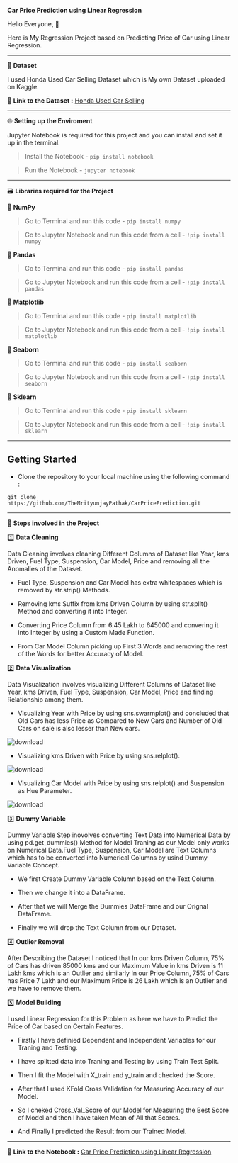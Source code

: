 **Car Price Prediction using Linear Regression**

Hello Everyone, 👋 

Here is My Regression Project based on Predicting Price of Car using Linear Regression.

------------------------------------

🔸 **Dataset**

I used Honda Used Car Selling Dataset which is My own Dataset uploaded on Kaggle.

📍 **Link to the Dataset :** [Honda Used Car Selling](https://www.kaggle.com/datasets/themrityunjaypathak/honda-car-selling)

-------------------------------------

🌐 **Setting up the Enviroment**

Jupyter Notebook is required for this project and you can install and set it up in the terminal.

> Install the Notebook - `pip install notebook`

> Run the Notebook - `jupyter notebook`

------------------------------------------

🗃️ **Libraries required for the Project**

🔸 **NumPy**

> Go to Terminal and run this code - `pip install numpy`

> Go to Jupyter Notebook and run this code from a cell - `!pip install numpy`

🔸 **Pandas**

> Go to Terminal and run this code - `pip install pandas`

> Go to Jupyter Notebook and run this code from a cell - `!pip install pandas`

🔸 **Matplotlib**

> Go to Terminal and run this code - `pip install matplotlib`

> Go to Jupyter Notebook and run this code from a cell - `!pip install matplotlib`

🔸 **Seaborn**

> Go to Terminal and run this code - `pip install seaborn`

> Go to Jupyter Notebook and run this code from a cell - `!pip install seaborn`

🔸 **Sklearn**

> Go to Terminal and run this code - `pip install sklearn`

> Go to Jupyter Notebook and run this code from a cell - `!pip install sklearn`

-------------------------------------------

## Getting Started

- Clone the repository to your local machine using the following command :
```
git clone https://github.com/TheMrityunjayPathak/CarPricePrediction.git
```
--------------------------------------------

📝 **Steps involved in the Project**

1️⃣ **Data Cleaning**

Data Cleaning involves cleaning Different Columns of Dataset like Year, kms Driven, Fuel Type, Suspension, Car Model, Price and removing all the Anomalies of the Dataset.

- Fuel Type, Suspension and Car Model has extra whitespaces which is removed by str.strip() Methods.

- Removing kms Suffix from kms Driven Column by using str.split() Method and converting it into Integer.

- Converting Price Column from 6.45 Lakh to 645000 and convering it into Integer by using a Custom Made Function.

- From Car Model Column picking up First 3 Words and removing the rest of the Words for better Accuracy of Model.

2️⃣ **Data Visualization**

Data Visualization involves visualizing Different Columns of Dataset like Year, kms Driven, Fuel Type, Suspension, Car Model, Price and finding Relationship among them.

- Visualizing Year with Price by using sns.swarmplot() and concluded that Old Cars has less Price as Compared to New Cars and Number of Old Cars on sale is also lesser than New cars.

![download](https://github.com/TheMrityunjayPathak/CarPricePrediction/assets/123563634/5e23ec76-ebe0-4f42-9d72-24b881eceeff)

- Visualizing kms Driven with Price by using sns.relplot().

![download](https://github.com/TheMrityunjayPathak/CarPricePrediction/assets/123563634/3d7c4b1f-a2b3-47c7-8e0d-86c49aa80313)

- Visualizing Car Model with Price by using sns.relplot() and Suspension as Hue Parameter.

![download](https://github.com/TheMrityunjayPathak/CarPricePrediction/assets/123563634/c5faa6d5-46ed-4995-82fe-ec042beca0e4)

3️⃣ **Dummy Variable**

Dummy Variable Step inovolves converting Text Data into Numerical Data by using pd.get_dummies() Method for Model Traning as our Model only works on Numerical Data.Fuel Type, Suspension, Car Model are Text Columns which has to be converted into Numerical Columns by usind Dummy Variable Concept.

- We first Create Dummy Variable Column based on the Text Column.

- Then we change it into a DataFrame.

- After that we will Merge the Dummies DataFrame and our Orignal DataFrame.

- Finally we will drop the Text Column from our Dataset.

4️⃣ **Outlier Removal**

After Describing the Dataset I noticed that In our kms Driven Column, 75% of Cars has driven 85000 kms and our Maximum Value in kms Driven is 11 Lakh kms which is an Outlier and similarly In our Price Column, 75% of Cars has Price 7 Lakh and our Maximum Price is 26 Lakh which is an Outlier and we have to remove them.

5️⃣ **Model Building**

I used Linear Regression for this Problem as here we have to Predict the Price of Car based on Certain Features.

- Firstly I have definied Dependent and Independent Variables for our Traning and Testing.

- I have splitted data into Traning and Testing by using Train Test Split.

- Then I fit the Model with X_train and y_train and checked the Score.

- After that I used KFold Cross Validation for Measuring Accuracy of our Model.

- So I cheked Cross_Val_Score of our Model for Measuring the Best Score of Model and then I have taken Mean of All that Scores.

- And Finally I predicted the Result from our Trained Model.

--------------------------------

📍 **Link to the Notebook :** [Car Price Prediction using Linear Regression](https://www.kaggle.com/code/themrityunjaypathak/car-price-prediction-using-linear-regression)
